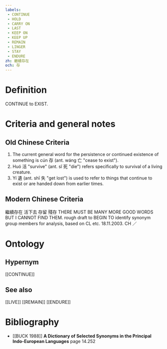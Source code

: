 ```yaml
---
labels: 
 - CONTINUE
 - HOLD
 - CARRY ON
 - LAST
 - KEEP ON
 - KEEP UP
 - REMAIN
 - LINGER
 - STAY
 - ENDURE
zh: 繼續存在
och: 存
---
```


# Definition
CONTINUE to EXIST.
# Criteria and general notes
## Old Chinese Criteria
1. The current general word for the persistence or continued existence of something is cún 存 (ant. wáng 亡 "cease to exist").
2. Huó 活 "survive" (ant. sǐ 死 "die") refers specifically to survival of a living creature.
3. Yí 遺 (ant. shī 失 "get lost") is used to refer to things that continue to exist or are handed down from earlier times.
## Modern Chinese Criteria
繼續存在
活下去
存留
殘存
THERE MUST BE MANY MORE GOOD WORDS BUT I CANNOT FIND THEM.
rough draft to BEGIN TO identify synonym group members for analysis, based on CL etc. 18.11.2003. CH ／
# Ontology

## Hypernym
[[CONTINUE]]
## See also
[[LIVE]]
[[REMAIN]]
[[ENDURE]]
# Bibliography
- [[BUCK 1988]]
**A Dictionary of Selected Synonyms in the Principal Indo-European Languages** page 14.252
